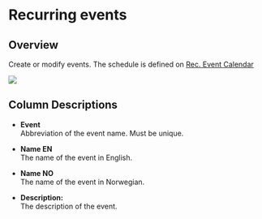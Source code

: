 # Recurring events
## Overview

Create or modify events. 
The schedule is defined on [Rec. Event Calendar](rec-event-calendar.md)
<br/>

![](https://profitbasedocs.blob.core.windows.net/plannerimages/RecEvent.png)

## Column Descriptions

- **Event**<br/>
Abbreviation of the event name. Must be unique.

- **Name EN**<br/>
The name of the event in English.

- **Name NO**<br/>
The name of the event in Norwegian.

- **Description:**<br/>
The description of the event.
